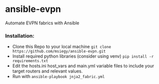 # ansible-evpn
Automate EVPN fabrics with Ansible

### Installation:
- Clone this Repo to your local machine `git clone https://github.com/msiegy/ansible-evpn.git`
- Install required python libraries (consider using venv) `pip install -r requirements.txt`
- Edit the hosts.ini host_vars and main.yml variable files to include your target routers and relevant values.
- Run with `ansible-playbook jnja2_fabric.yml`
